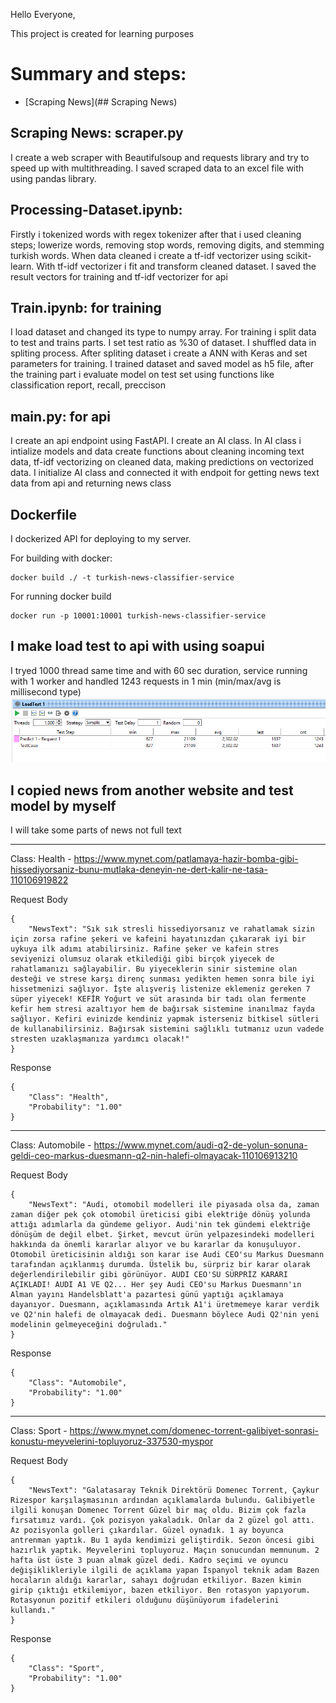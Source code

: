Hello Everyone,

This project is created for learning purposes

# Summary and steps: 

- [Scraping News](## Scraping News)

## Scraping News: scraper.py
I create a web scraper with Beautifulsoup and requests library 
and try to speed up with multithreading. I saved scraped data to an excel file with using pandas library.
## Processing-Dataset.ipynb:
Firstly i tokenized words with regex tokenizer after that i used cleaning steps;
lowerize words, removing stop words, removing digits, and stemming turkish words.
When data cleaned i create a tf-idf vectorizer using scikit-learn.
With tf-idf vectorizer i fit and transform cleaned dataset.
I saved the result vectors for training and tf-idf vectorizer for api
## Train.ipynb: for training
I load dataset and changed its type to numpy array. For training i split data to test and trains parts. 
I set test ratio as %30 of dataset. I shuffled data in spliting process.
After spliting dataset i create a ANN with Keras and set parameters for training.
I trained dataset and saved model as h5 file, after the training part
i evaluate model on test set using functions like classification report, recall, preccison
## main.py: for api
I create an api endpoint using FastAPI.
I create an AI class. In AI class i intialize models and data create functions about cleaning incoming text data,
tf-idf vectorizing on cleaned data, making predictions on vectorized data.
I initialize AI class and connected it with endpoit for getting news text data from api and returning news class
## Dockerfile
I dockerized API for deploying to my server.

For building with docker:
```
docker build ./ -t turkish-news-classifier-service
```

For running docker build 
```
docker run -p 10001:10001 turkish-news-classifier-service
```

## I make load test to api with using soapui 
I tryed 1000 thread same time and with 60 sec duration, service running with 1 worker and handled 1243 requests in 1 min (min/max/avg is millisecond type)
![Load Test](https://github.com/mcagricaliskan/turkish-news-classification/blob/master/README/Screenshot%202022-02-27%20233123.png?raw=true)

## I copied news from another website and test model by myself

I will take some parts of news not full text

------
Class: Health - https://www.mynet.com/patlamaya-hazir-bomba-gibi-hissediyorsaniz-bunu-mutlaka-deneyin-ne-dert-kalir-ne-tasa-110106919822 

Request Body
```
{
	"NewsText": "Sık sık stresli hissediyorsanız ve rahatlamak sizin için zorsa rafine şekeri ve kafeini hayatınızdan çıkararak iyi bir uykuya ilk adımı atabilirsiniz. Rafine şeker ve kafein stres seviyenizi olumsuz olarak etkilediği gibi birçok yiyecek de rahatlamanızı sağlayabilir. Bu yiyeceklerin sinir sistemine olan desteği ve strese karşı direnç sunması yedikten hemen sonra bile iyi hissetmenizi sağlıyor. İşte alışveriş listenize eklemeniz gereken 7 süper yiyecek! KEFİR Yoğurt ve süt arasında bir tadı olan fermente kefir hem stresi azaltıyor hem de bağırsak sistemine inanılmaz fayda sağlıyor. Kefiri evinizde kendiniz yapmak isterseniz bitkisel sütleri de kullanabilirsiniz. Bağırsak sistemini sağlıklı tutmanız uzun vadede stresten uzaklaşmanıza yardımcı olacak!"
}
```
Response
```
{
    "Class": "Health",
    "Probability": "1.00"
}
```
------

Class: Automobile - https://www.mynet.com/audi-q2-de-yolun-sonuna-geldi-ceo-markus-duesmann-q2-nin-halefi-olmayacak-110106913210

Request Body
```
{
    "NewsText": "Audi, otomobil modelleri ile piyasada olsa da, zaman zaman diğer pek çok otomobil üreticisi gibi elektriğe dönüş yolunda attığı adımlarla da gündeme geliyor. Audi'nin tek gündemi elektriğe dönüşüm de değil elbet. Şirket, mevcut ürün yelpazesindeki modelleri hakkında da önemli kararlar alıyor ve bu kararlar da konuşuluyor. Otomobil üreticisinin aldığı son karar ise Audi CEO'su Markus Duesmann tarafından açıklanmış durumda. Üstelik bu, sürpriz bir karar olarak değerlendirilebilir gibi görünüyor. AUDI CEO'SU SÜRPRİZ KARARI AÇIKLADI! AUDI A1 VE Q2... Her şey Audi CEO'su Markus Duesmann'ın Alman yayını Handelsblatt'a pazartesi günü yaptığı açıklamaya dayanıyor. Duesmann, açıklamasında Artık A1'i üretmemeye karar verdik ve Q2'nin halefi de olmayacak dedi. Duesmann böylece Audi Q2'nin yeni modelinin gelmeyeceğini doğruladı."
}
```
Response
```
{
    "Class": "Automobile",
    "Probability": "1.00"
}
```
------

Class: Sport - https://www.mynet.com/domenec-torrent-galibiyet-sonrasi-konustu-meyvelerini-topluyoruz-337530-myspor

Request Body
```
{
    "NewsText": "Galatasaray Teknik Direktörü Domenec Torrent, Çaykur Rizespor karşılaşmasının ardından açıklamalarda bulundu. Galibiyetle ilgili konuşan Domenec Torrent Güzel bir maç oldu. Bizim çok fazla fırsatımız vardı. Çok pozisyon yakaladık. Onlar da 2 güzel gol attı. Az pozisyonla golleri çıkardılar. Güzel oynadık. 1 ay boyunca antrenman yaptık. Bu 1 ayda kendimizi geliştirdik. Sezon öncesi gibi hazırlık yaptık. Meyvelerini topluyoruz. Maçın sonucundan memnunum. 2 hafta üst üste 3 puan almak güzel dedi. Kadro seçimi ve oyuncu değişiklikleriyle ilgili de açıklama yapan İspanyol teknik adam Bazen hocaların aldığı kararlar, sahayı doğrudan etkiliyor. Bazen kimin girip çıktığı etkilemiyor, bazen etkiliyor. Ben rotasyon yapıyorum. Rotasyonun pozitif etkileri olduğunu düşünüyorum ifadelerini kullandı."
}
```
Response
```
{
    "Class": "Sport",
    "Probability": "1.00"
}
```